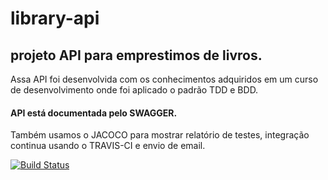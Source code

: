 # library-api

## projeto API para emprestimos de livros.

Assa API foi desenvolvida com os conhecimentos adquiridos em um  curso de desenvolvimento onde foi aplicado o 
padrão TDD e BDD. 
#### API está documentada pelo SWAGGER.
Também usamos o JACOCO para mostrar relatório de testes, integração continua usando o TRAVIS-CI e envio de email. 


[![Build Status](https://travis-ci.org/daylanbueno/library-api.svg?branch=master)](https://travis-ci.org/daylanbueno/library-api)
